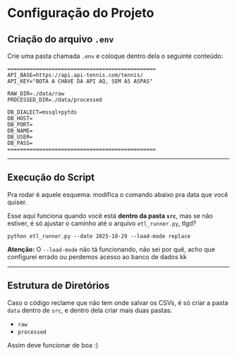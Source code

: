 <div>

  <h1>Configuração do Projeto</h1>

  <h2>Criação do arquivo <code>.env</code></h2>

  <p>Crie uma pasta chamada <code>.env</code> e coloque dentro dela o seguinte conteúdo:</p>

  <pre><code>===============================================
API_BASE=https://api.api-tennis.com/tennis/
API_KEY="BOTA A CHAVE DA API AQ, SEM AS ASPAS"

RAW_DIR=./data/raw
PROCESSED_DIR=./data/processed

DB_DIALECT=mssql+pytds
DB_HOST=
DB_PORT=
DB_NAME=
DB_USER=
DB_PASS=
===============================================</code></pre>

  <hr />

  <h2>Execução do Script</h2>

  <p>Pra rodar é aquele esquema: modifica o comando abaixo pra data que você quiser.</p>

  <p>Esse aqui funciona quando você está <strong>dentro da pasta <code>src</code></strong>, mas se não estiver, é só ajustar o caminho até o arquivo <code>etl_runner.py</code>, tlgd?</p>

  <pre><code>python etl_runner.py --date 2025-10-29 --load-mode replace</code></pre>

  <p><strong>Atenção:</strong> O <code>--load-mode</code> não tá funcionando, não sei por quê, acho que configurei errado ou perdemos acesso ao banco de dados kk</p>

  <hr />

  <h2>Estrutura de Diretórios</h2>

  <p>Caso o código reclame que não tem onde salvar os CSVs, é só criar a pasta <code>data</code> dentro de <code>src</code>, e dentro dela criar mais duas pastas:</p>

  <ul>
    <li><code>raw</code></li>
    <li><code>processed</code></li>
  </ul>

  <p>Assim deve funcionar de boa :)</p>

</div>
